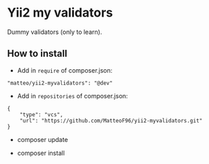 # Yii2 my validators
Dummy validators (only to learn).


## How to install

- Add in `require` of composer.json:
```
"matteo/yii2-myvalidators": "@dev"
```

- Add in `repositories` of composer.json:
```
{
    "type": "vcs",
    "url": "https://github.com/MatteoF96/yii2-myvalidators.git"
}
```

- composer update

- composer install